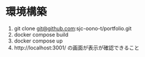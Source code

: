 # 環境構築

1. git clone git@github.com:sjc-oono-t/portfolio.git
1. docker compose build
1. docker compose up
1. http://localhost:3001/ の画面が表示が確認できること
